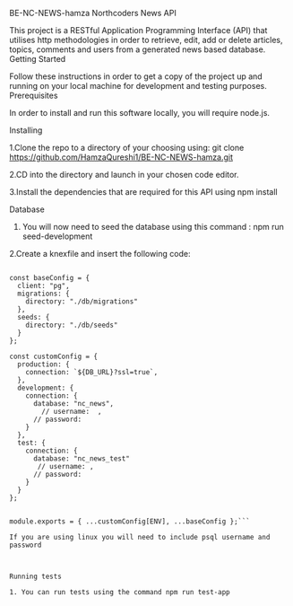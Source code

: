 BE-NC-NEWS-hamza
Northcoders News API

This project is a RESTful Application Programming Interface (API) that utilises http methodologies in order to retrieve, edit, add or delete articles, topics, comments and users from a generated news based database.
Getting Started

Follow these instructions in order to get a copy of the project up and running on your local machine for development and testing purposes.
Prerequisites

In order to install and run this software locally, you will require node.js.

Installing

1.Clone the repo to a directory of your choosing using: git clone https://github.com/HamzaQureshi1/BE-NC-NEWS-hamza.git

2.CD into the directory and launch in your chosen code editor.

3.Install the dependencies that are required for this API using npm install

Database

1. You will now need to seed the database using this command : npm run seed-development

2.Create a knexfile and insert the following code:

````const ENV = process.env.NODE_ENV || "development";

const baseConfig = {
  client: "pg",
  migrations: {
    directory: "./db/migrations"
  },
  seeds: {
    directory: "./db/seeds"
  }
};

const customConfig = {
  production: {
    connection: `${DB_URL}?ssl=true`,
  },
  development: {
    connection: {
      database: "nc_news",
        // username:  ,
      // password:
    }
  },
  test: {
    connection: {
      database: "nc_news_test"
       // username: ,
      // password:
    }
  }
};


module.exports = { ...customConfig[ENV], ...baseConfig };```

If you are using linux you will need to include psql username and password



Running tests

1. You can run tests using the command npm run test-app
````

